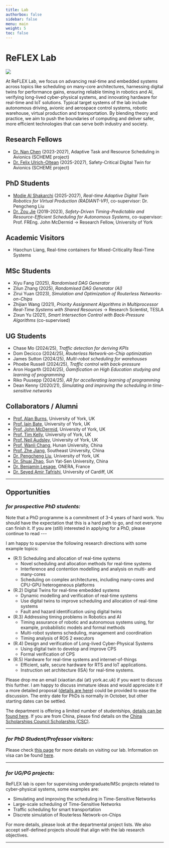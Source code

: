 ```yaml
---
title: Lab
authorbox: false
sidebar: false
menu: main
weight: 5
toc: false
---
```


# ReFLEX Lab

![](/img/reflex_topics.png)

At ReFLEX Lab, we focus on advancing real-time and embedded systems across topics like scheduling on many-core architectures, harnessing digital twins for performance gains, ensuring reliable timing in robotics and AI, verifying long-lived cyber-physical systems, and innovating hardware for real-time and IoT solutions. Typical target systems of the lab include autonomous driving, avionic and aerospace control systems, robotic warehouse, virtual production and transportation. By blending theory and practice, we aim to push the boundaries of computing and deliver safer, more efficient technologies that can serve both industry and society.

## Research Fellows
- [Dr. Nan Chen](https://scholar.google.co.uk/citations?user=PIjEeDAAAAAJ&hl=en) (2023-2027), Adaptive Task and Resource Scheduling in Avionics (SCHEME project)
- [Dr. Felix Ulrich-Oltean](https://www.cs.york.ac.uk/people/?group=ai&username=felix) (2025-2027), Safety-Critical Digital Twin for Avionics (SCHEME project)

## PhD Students
- [Modie Al Shakarchi](https://www.maximodgames.com/) (2025-2027), *Real-time Adaptive Digital Twin Robotics for Virtual Production (RADIANT-VP)*, co-supervisor: Dr. Pengcheng Liu
- [Dr. Zou Jie](https://scholar.google.co.uk/citations?user=unXFDCEAAAAJ&hl=en) (2019-2023), *Safety-Driven Timing-Predictable and Resource-Efficient Scheduling for Autonomous Systems*, co-supervisor: Prof. FREng. John McDermid → Research Fellow, University of York

## Academic Visitors
- Haochun Liang, Real-time containers for Mixed-Criticality Real-Time Systems

##  MSc Students
- Xiyu Fang (2025), *Randomised DAG Generator*
- Zilun Zhang (2025), *Randomised DAG Generator (AI)*
- Zirui Yuan (2023), *Simulation and Optimization of Routerless Networks-on-Chips*
- Zhijian Wang (2021), *Priority Assignment Algorithms in Multiprocessor Real-Time Systems with Shared Resources* → Research Scientist, TESLA
- Zixun Yu (2021), *Smart Intersection Control with Back-Pressure Algorithms* (co-supervised)

##  UG Students
- Chase Mo (2024/25), *Traffic detection for deriving KPIs*
- Dom Decicco (2024/25), *Routerless Network-on-Chip optimization*
- James Sutton (2024/25), *Multi-robot scheduling for warehouses*
- Phoebe Russell (2024/25), *Traffic control with back-pressure*
- Aron Hogarth (2024/25), *Gamification on High Education studying and learning of programming*
- Riko Puusepp (2024/25), *AR for accellerating learning of programming*
- Dean Kenny (2020/21), *Simulating and improving the scheduling in time-sensitive networks*

## Collaborators / Alumni
- [Prof. Alan Burns](https://www-users.york.ac.uk/~ab38/), University of York, UK
- [Prof. Iain Bate](https://www-users.york.ac.uk/~ijb500/), University of York, UK
- [Prof. John McDermid](https://www.york.ac.uk/computer-science/about/news/50-years/hods/john-mcdermid/), University of York, UK
- [Prof. Tim Kelly](https://scholar.google.com/citations?user=cNeDb_8AAAAJ&hl=en), University of York, UK
- [Prof. Neil Audsley](https://www.citystgeorges.ac.uk/about/people/academics/neil-audsley), University of York, UK
- [Prof. Wanli Chang](https://scholar.google.com/citations?user=OYcT_B4AAAAJ&hl=en), Hunan University, China
- [Prof. Zhe Jiang](https://scholar.google.co.uk/citations?user=V5e-7hcAAAAJ&hl=en), Southeast University, China
- [Dr. Pengcheng Liu](https://sites.google.com/view/pliu), University of York, UK
- [Dr. Shuai Zhao](https://scholar.google.com/citations?hl=en&user=BzXwx8YAAAAJ), Sun Yat-Sen University, China
- [Dr. Benjamin Lesage](https://www.linkedin.com/in/benjamin-lesage-649b3676/?originalSubdomain=fr), ONERA, France
- [Dr. Seyed Amir Tafrishi](https://sites.google.com/site/samirtafrishi/), University of Cardiff, UK

---

## Opportunities
### *for prospective PhD students:*

Note that a PhD programme is a commitment of 3-4 years of hard work. You should have the expectation that this is a hard path to go, and not everyone can finish it. If you are (still) interested in applying for a PhD, please continue to read ---

I am happy to supervise the following research directions with some example topics:

- (R.1) Scheduling and allocation of real-time systems
    - Novel scheduling and allocation methods for real-time systems
    - Interference and contention modelling and analysis on multi- and many-cores
    - Scheduling on complex architectures, including many-cores and CPU-GPU heterogeneous platforms
- (R.2) Digital Twins for real-time embedded systems
    - Dynamic modelling and verification of real-time systems
    - Use digital twins to improve scheduling and allocation of real-time systems
    - Fault and hazard identification using digital twins
- (R.3) Addressing timing problems in Robotics and AI
    - Timing assurance of robotic and autonomous systems using, for example, probabilistic models and formal methods
    - Multi-robot systems scheduling, management and coordination
    - Timing analysis of ROS 2 executors
- (R.4) Design and verification of Long-lived Cyber-Physical Systems
    - Using digital twin to develop and improve CPS
    - Formal verification of CPS
- (R.5) Hardware for real-time systems and internet-of-things
    - Efficient, safe, secure hardware for RTS and IoT applications.
    - Instruction set architecture (ISA) for real-time systems.

Please drop me an email (xiaotian.dai (at) york.ac.uk) if you want to discuss this further. I am happy to discuss immature ideas and would appreciate it if a more detailed proposal ([details are here](https://www.york.ac.uk/study/postgraduate-research/apply/documents/proposal/)) could be provided to ease the discussion. The entry date for PhDs is normally in October, but other starting dates can be settled.

The department is offering a limited number of studentships, [details can be found here](https://www.york.ac.uk/computer-science/study/postgraduate-research/funding/). If you are from China, please find details on the [China Scholarships Council Scholarship (CSC)](https://www.york.ac.uk/study/postgraduate-research/funding/china-council-scholarships/).

---

### *for PhD Student/Professor visitors:*

Please check [this page](https://www.york.ac.uk/computer-science/research/academic-visitors/) for more details on visiting our lab. Information on visa can be found [here](https://www.york.ac.uk/admin/hr/working-in-the-uk/visitor-visas/about/).

---

### *for UG/PG projects:*

ReFLEX lab is open for supervising undergraduate/MSc projects related to cyber-physical systems, some examples are:

- Simulating and improving the scheduling in Time-Sensitive Networks
- Large-scale scheduling of Time-Sensitive Networks
- Traffic scheduling for smart transportation
- Discrete simulation of Routerless Network-on-Chips

For more details, please look at the departmental project lists. We also accept self-defined projects should that align with the lab research objectives.

---
